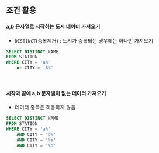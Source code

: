 ## 조건 활용
#### a,b 문자열로 시작하는 도시 데이터 가져오기 
- `DISTINCT`(중복제거) : 도시가 중복되는 경우에는 하나만 가져오기
```sql
SELECT DISTINCT NAME
FROM STATION
WHERE CITY = 'a%' 
    or CITY = 'B%'
```

<br>

#### 시작과 끝에 a,b 문자열이 없는 데이터 가져오기 
- 데이터 중복은 허용하지 않음
```sql
SELECT DISTINCT NAME
FROM STATION
WHERE CITY = 'a%' 
    AND CITY = 'b%'
    AND CITY = '%a'
    AND CITY = '%b'
```
